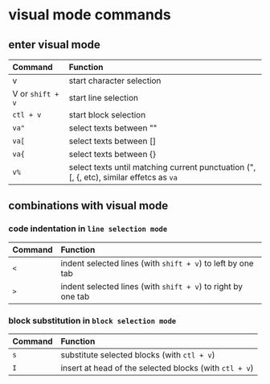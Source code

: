 visual mode commands
======================

## enter visual mode

| Command  |  Function |
| :-------- |  :--------- |
| v                 |  start character selection |
| V or `shift + v`  |  start line selection |
| `ctl + v`         |  start block selection |
| `va"`             |  select texts between "" |
| `va[`             |  select texts between [] |
| `va{`             |  select texts between {} |
| `v%`              |  select texts until matching current punctuation (", [, {, etc), similar effetcs as `va` |

## combinations with visual mode

### code indentation in `line selection mode`

| Command  |  Function |
| :-------- |  :--------- |
| `<`  |  indent selected lines (with `shift + v`) to left by one tab |
| `>`  |  indent selected lines (with `shift + v`) to right by one tab |

### block substitution in `block selection mode`

| Command  |  Function |
| :-------- |  :--------- |
| `s`  |  substitute selected blocks (with `ctl + v`) |
| `I`  |  insert at head of the selected blocks (with `ctl + v`) |



